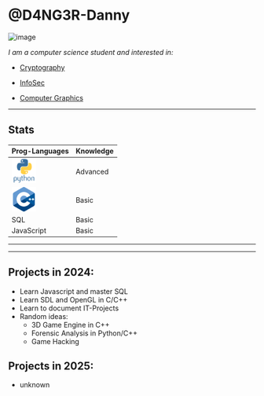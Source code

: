 # @D4NG3R-Danny
![image](./DSC_0048.JPG)


*I am a computer science student and interested in:*

* [Cryptography](https://en.wikipedia.org/wiki/Cryptography)

* [InfoSec](https://en.wikipedia.org/wiki/Information_security)

* [Computer Graphics](https://en.wikipedia.org/wiki/Computer_graphics)

          
---
## Stats
Prog-Languages | Knowledge
---|---
<img src="https://github.com/devicons/devicon/blob/master/icons/python/python-original-wordmark.svg" width="50" /> | Advanced
<img src="https://github.com/devicons/devicon/blob/master/icons/cplusplus/cplusplus-original.svg" width="50" />    | Basic
SQL           | Basic
JavaScript    | Basic
---


---

## Projects in 2024:
* Learn Javascript and master SQL
* Learn SDL and OpenGL in C/C++
* Learn to document IT-Projects
* Random ideas:
  * 3D Game Engine in C++
  * Forensic Analysis in Python/C++
  * Game Hacking

## Projects in 2025:
* unknown
